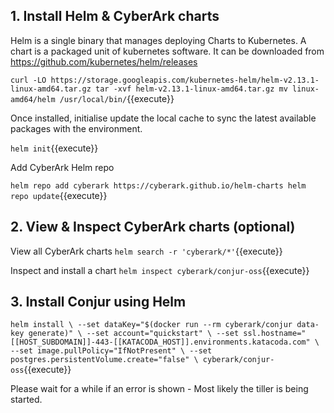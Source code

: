 

## 1. Install Helm & CyberArk charts

Helm is a single binary that manages deploying Charts to Kubernetes. A chart is a packaged unit of kubernetes software. It can be downloaded from https://github.com/kubernetes/helm/releases

`curl -LO https://storage.googleapis.com/kubernetes-helm/helm-v2.13.1-linux-amd64.tar.gz
tar -xvf helm-v2.13.1-linux-amd64.tar.gz
mv linux-amd64/helm /usr/local/bin/`{{execute}}

Once installed, initialise update the local cache to sync the latest available packages with the environment.

`helm init`{{execute}}

Add CyberArk Helm repo

`helm repo add cyberark https://cyberark.github.io/helm-charts
helm repo update`{{execute}}

## 2. View & Inspect CyberArk charts (optional)

View all CyberArk charts
`helm search -r 'cyberark/*'`{{execute}}

Inspect and install a chart
`helm inspect cyberark/conjur-oss`{{execute}}

## 3. Install Conjur using Helm

`helm install \
  --set dataKey="$(docker run --rm cyberark/conjur data-key generate)" \
  --set account="quickstart" \
  --set ssl.hostname="[[HOST_SUBDOMAIN]]-443-[[KATACODA_HOST]].environments.katacoda.com" \
  --set image.pullPolicy="IfNotPresent" \
  --set postgres.persistentVolume.create="false" \
  cyberark/conjur-oss`{{execute}}
  
Please wait for a while if an error is shown - Most likely the tiller is being started.  
